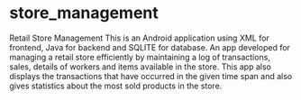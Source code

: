 # store_management
Retail Store Management
This is an Android application using XML for frontend, Java for backend and SQLITE for database.
An app developed for managing a retail store efficiently by maintaining a log of transactions, sales, details of workers and items available in the store.
This app also displays the transactions that have occurred in the given time span and also gives statistics about the most sold products in the store.
